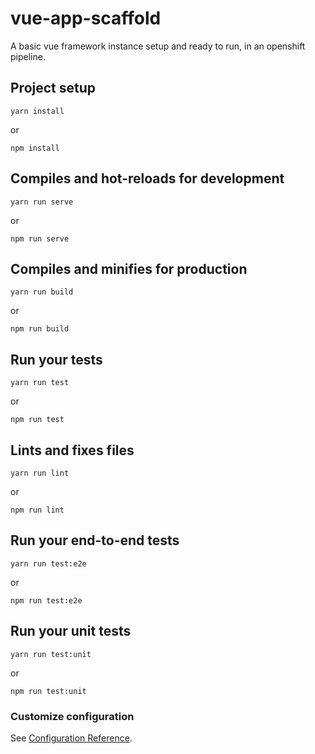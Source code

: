# vue-app-scaffold
A basic vue framework instance setup and ready to run, in an openshift pipeline.

## Project setup
```
yarn install
```
or
```
npm install
```

## Compiles and hot-reloads for development
```
yarn run serve
```
or
```
npm run serve
```

## Compiles and minifies for production
```
yarn run build
```
or
```
npm run build
```

## Run your tests
```
yarn run test
```
or
```
npm run test
```

## Lints and fixes files
```
yarn run lint
```
or
```
npm run lint
```

## Run your end-to-end tests
```
yarn run test:e2e
```
or
```
npm run test:e2e
```

## Run your unit tests
```
yarn run test:unit
```
or
```
npm run test:unit
```

### Customize configuration
See [Configuration Reference](https://cli.vuejs.org/config/).